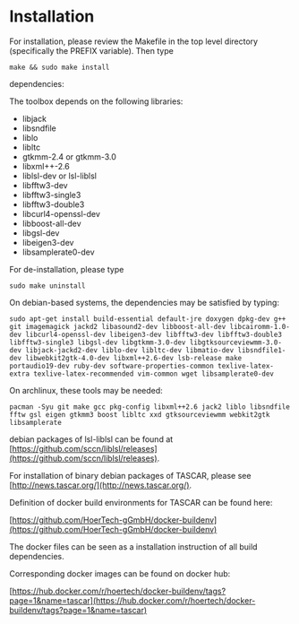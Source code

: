 # Installation

For installation, please review the Makefile in the top level
directory (specifically the PREFIX variable). Then type

````
make && sudo make install
````

dependencies:

The toolbox depends on the following libraries:

- libjack
- libsndfile
- liblo
- libltc
- gtkmm-2.4 or gtkmm-3.0
- libxml++-2.6
- liblsl-dev or lsl-liblsl
- libfftw3-dev
- libfftw3-single3
- libfftw3-double3
- libcurl4-openssl-dev
- libboost-all-dev
- libgsl-dev
- libeigen3-dev
- libsamplerate0-dev

For de-installation, please type

````
sudo make uninstall
````

On debian-based systems, the dependencies may be satisfied by typing:

````
sudo apt-get install build-essential default-jre doxygen dpkg-dev g++ git imagemagick jackd2 libasound2-dev libboost-all-dev libcairomm-1.0-dev libcurl4-openssl-dev libeigen3-dev libfftw3-dev libfftw3-double3 libfftw3-single3 libgsl-dev libgtkmm-3.0-dev libgtksourceviewmm-3.0-dev libjack-jackd2-dev liblo-dev libltc-dev libmatio-dev libsndfile1-dev libwebkit2gtk-4.0-dev libxml++2.6-dev lsb-release make portaudio19-dev ruby-dev software-properties-common texlive-latex-extra texlive-latex-recommended vim-common wget libsamplerate0-dev
````

On archlinux, these tools may be needed:
````
pacman -Syu git make gcc pkg-config libxml++2.6 jack2 liblo libsndfile fftw gsl eigen gtkmm3 boost libltc xxd gtksourceviewmm webkit2gtk libsamplerate
````

debian packages of lsl-liblsl can be found at 
[https://github.com/sccn/liblsl/releases](https://github.com/sccn/liblsl/releases).

For installation of binary debian packages of TASCAR, please see [http://news.tascar.org/](http://news.tascar.org/).


Definition of docker build environments for TASCAR can be found here:

[https://github.com/HoerTech-gGmbH/docker-buildenv](https://github.com/HoerTech-gGmbH/docker-buildenv)

The docker files can be seen as a installation instruction of all
build dependencies.

Corresponding docker images can be found on docker hub:

[https://hub.docker.com/r/hoertech/docker-buildenv/tags?page=1&name=tascar](https://hub.docker.com/r/hoertech/docker-buildenv/tags?page=1&name=tascar)

